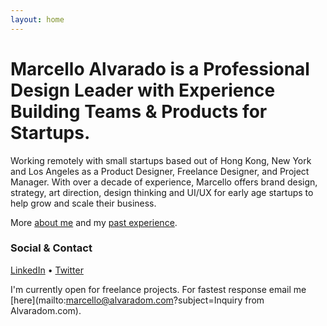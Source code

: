 ```yaml
---
layout: home
---
```


# Marcello Alvarado is a Professional Design Leader with Experience Building Teams & Products for Startups.

Working remotely with small startups based out of Hong Kong, New York and Los Angeles as a Product Designer, Freelance Designer, and Project Manager. With over a decade of experience, Marcello offers brand design, strategy, art direction, design thinking and UI/UX for early age startups to help grow and scale their business. 

More [about me](/about/) and my [past experience](/cv/).

### Social & Contact

<a href="https://www.linkedin.com/in/marcello-alvarado-31380b13" target="_blank">LinkedIn</a> • <a href="https://twitter.com/marcelloalvarad" target="_blank">Twitter</a>

I'm currently open for freelance projects. For fastest response email me [here](mailto:marcello@alvaradom.com?subject=Inquiry from Alvaradom.com).